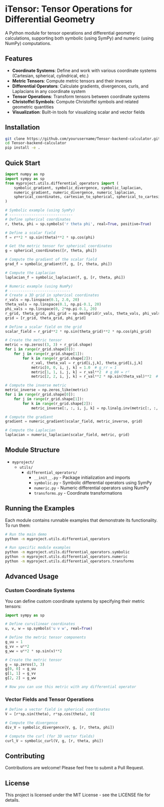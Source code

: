 # iTensor: Tensor Operations for Differential Geometry

A Python module for tensor operations and differential geometry calculations, supporting both symbolic (using SymPy) and numeric (using NumPy) computations.

## Features

- **Coordinate Systems**: Define and work with various coordinate systems (Cartesian, spherical, cylindrical, etc.)
- **Metric Tensors**: Compute metric tensors and their inverses
- **Differential Operators**: Calculate gradients, divergences, curls, and Laplacians in any coordinate system
- **Tensor Operations**: Transform tensors between coordinate systems
- **Christoffel Symbols**: Compute Christoffel symbols and related geometric quantities
- **Visualization**: Built-in tools for visualizing scalar and vector fields

## Installation

```bash
git clone https://github.com/yourusername/Tensor-backend-calculator.git
cd Tensor-backend-calculator
pip install -e .
```

## Quick Start

```python
import numpy as np
import sympy as sp
from myproject.utils.differential_operators import (
    symbolic_gradient, symbolic_divergence, symbolic_laplacian,
    numeric_gradient, numeric_divergence, numeric_laplacian,
    spherical_coordinates, cartesian_to_spherical, spherical_to_cartesian
)

# Symbolic example (using SymPy)
# -----------------------------
# Define spherical coordinates
r, theta, phi = sp.symbols('r theta phi', real=True, positive=True)

# Define a scalar field
f = r**2 * sp.sin(theta)**2 * sp.cos(phi)

# Get the metric tensor for spherical coordinates
g = spherical_coordinates([r, theta, phi])

# Compute the gradient of the scalar field
grad_f = symbolic_gradient(f, g, [r, theta, phi])

# Compute the Laplacian
laplacian_f = symbolic_laplacian(f, g, [r, theta, phi])

# Numeric example (using NumPy)
# ----------------------------
# Create a 3D grid in spherical coordinates
r_vals = np.linspace(0.1, 2.0, 20)
theta_vals = np.linspace(0.1, np.pi-0.1, 20)
phi_vals = np.linspace(0, 2*np.pi-0.1, 20)
r_grid, theta_grid, phi_grid = np.meshgrid(r_vals, theta_vals, phi_vals, indexing='ij')
grid = [r_grid, theta_grid, phi_grid]

# Define a scalar field on the grid
scalar_field = r_grid**2 * np.sin(theta_grid)**2 * np.cos(phi_grid)

# Create the metric tensor
metric = np.zeros((3, 3) + r_grid.shape)
for i in range(r_grid.shape[0]):
    for j in range(r_grid.shape[1]):
        for k in range(r_grid.shape[2]):
            r_val, theta_val = r_grid[i,j,k], theta_grid[i,j,k]
            metric[0, 0, i, j, k] = 1.0  # g_rr = 1
            metric[1, 1, i, j, k] = r_val**2  # g_θθ = r²
            metric[2, 2, i, j, k] = r_val**2 * np.sin(theta_val)**2  # g_φφ = r²sin²θ

# Compute the inverse metric
metric_inverse = np.zeros_like(metric)
for i in range(r_grid.shape[0]):
    for j in range(r_grid.shape[1]):
        for k in range(r_grid.shape[2]):
            metric_inverse[:, :, i, j, k] = np.linalg.inv(metric[:, :, i, j, k])

# Compute the gradient
gradient = numeric_gradient(scalar_field, metric_inverse, grid)

# Compute the Laplacian
laplacian = numeric_laplacian(scalar_field, metric, grid)
```

## Module Structure

- `myproject/`
  - `utils/`
    - `differential_operators/`
      - `__init__.py` - Package initialization and imports
      - `symbolic.py` - Symbolic differential operators using SymPy
      - `numeric.py` - Numeric differential operators using NumPy
      - `transforms.py` - Coordinate transformations

## Running the Examples

Each module contains runnable examples that demonstrate its functionality. To run them:

```bash
# Run the main demo
python -m myproject.utils.differential_operators

# Run specific module examples
python -m myproject.utils.differential_operators.symbolic
python -m myproject.utils.differential_operators.numeric
python -m myproject.utils.differential_operators.transforms
```

## Advanced Usage

### Custom Coordinate Systems

You can define custom coordinate systems by specifying their metric tensors:

```python
import sympy as sp

# Define curvilinear coordinates
u, v, w = sp.symbols('u v w', real=True)

# Define the metric tensor components
g_uu = 1
g_vv = u**2
g_ww = u**2 * sp.sin(v)**2

# Create the metric tensor
g = sp.zeros(3, 3)
g[0, 0] = g_uu
g[1, 1] = g_vv
g[2, 2] = g_ww

# Now you can use this metric with any differential operator
```

### Vector Fields and Tensor Operations

```python
# Define a vector field in spherical coordinates
V = [r*sp.sin(theta), r*sp.cos(theta), 0]

# Compute the divergence
div_V = symbolic_divergence(V, g, [r, theta, phi])

# Compute the curl (for 3D vector fields)
curl_V = symbolic_curl(V, g, [r, theta, phi])
```

## Contributing

Contributions are welcome! Please feel free to submit a Pull Request.

## License

This project is licensed under the MIT License - see the LICENSE file for details.

